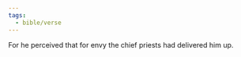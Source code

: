 ```yaml
---
tags:
  - bible/verse
---
```

For he perceived that for envy the chief priests had delivered him up.